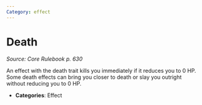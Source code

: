 ```yaml
---
Category: effect
---
```

# Death  
*Source: Core Rulebook p. 630*  

An effect with the death trait kills you immediately if it reduces you to 0 HP. Some death effects can bring you closer to death or slay you outright without reducing you to 0 HP.

- **Categories**: Effect
